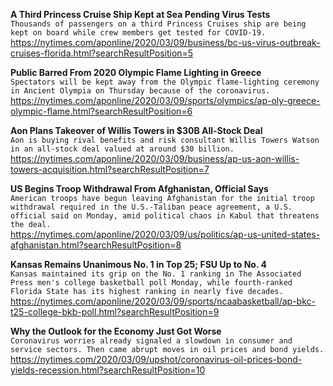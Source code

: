 **A Third Princess Cruise Ship Kept at Sea Pending Virus Tests**\
`Thousands of passengers on a third Princess Cruises ship are being kept on board while crew members get tested for COVID-19. `\
https://nytimes.com/aponline/2020/03/09/business/bc-us-virus-outbreak-cruises-florida.html?searchResultPosition=5

**Public Barred From 2020 Olympic Flame Lighting in Greece**\
`Spectators will be kept away from the Olympic flame-lighting ceremony in Ancient Olympia on Thursday because of the coronavirus.`\
https://nytimes.com/aponline/2020/03/09/sports/olympics/ap-oly-greece-olympic-flame.html?searchResultPosition=6

**Aon Plans Takeover of Willis Towers in $30B All-Stock Deal**\
`Aon is buying rival benefits and risk consultant Willis Towers Watson in an all-stock deal valued at around $30 billion.`\
https://nytimes.com/aponline/2020/03/09/business/ap-us-aon-willis-towers-acquisition.html?searchResultPosition=7

**US Begins Troop Withdrawal From Afghanistan, Official Says**\
`American troops have begun leaving Afghanistan for the initial troop withdrawal required in the U.S.-Taliban peace agreement, a U.S. official said on Monday, amid political chaos in Kabul that threatens the deal.`\
https://nytimes.com/aponline/2020/03/09/us/politics/ap-us-united-states-afghanistan.html?searchResultPosition=8

**Kansas Remains Unanimous No. 1 in Top 25; FSU Up to No. 4**\
`Kansas maintained its grip on the No. 1 ranking in The Associated Press men's college basketball poll Monday, while fourth-ranked Florida State has its highest ranking in nearly five decades.`\
https://nytimes.com/aponline/2020/03/09/sports/ncaabasketball/ap-bkc-t25-college-bkb-poll.html?searchResultPosition=9

**Why the Outlook for the Economy Just Got Worse**\
`Coronavirus worries already signaled a slowdown in consumer and service sectors. Then came abrupt moves in oil prices and bond yields.`\
https://nytimes.com/2020/03/09/upshot/coronavirus-oil-prices-bond-yields-recession.html?searchResultPosition=10

